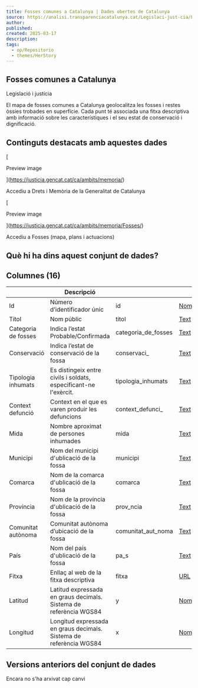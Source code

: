 ```yaml
---
title: Fosses comunes a Catalunya | Dades obertes de Catalunya
source: https://analisi.transparenciacatalunya.cat/Legislaci-just-cia/Fosses-comunes-a-Catalunya/6js6-vud6/about_data
author: 
published: 
created: 2025-03-17
description: 
tags:
  - op/Repositorio
  - themes/HerStory
---
```

## Fosses comunes a Catalunya

Legislació i justícia

El mapa de fosses comunes a Catalunya geolocalitza les fosses i restes òssies trobades en superfície. Cada punt té associada una fitxa descriptiva amb informació sobre les característiques i el seu estat de conservació i dignificació.

## Continguts destacats amb aquestes dades

[

Preview image

](https://justicia.gencat.cat/ca/ambits/memoria/)

Accediu a Drets i Memòria de la Generalitat de Catalunya

[

Preview image

](https://justicia.gencat.cat/ca/ambits/memoria/Fosses/)

Accediu a Fosses (mapa, plans i actuacions)

## Què hi ha dins aquest conjunt de dades?

## Columnes (16)

|  | Descripció |  |  |
| --- | --- | --- | --- |
| Id | Número d’identificador únic | id | [Nombre](https://dev.socrata.com/docs/datatypes/number.html) |
| Títol | Nom públic | titol | [Text](https://dev.socrata.com/docs/datatypes/text.html) |
| Categoria de fosses | Indica l’estat Probable/Confirmada | categoria\_de\_fosses | [Text](https://dev.socrata.com/docs/datatypes/text.html) |
| Conservació | Indica l’estat de conservació de la fossa | conservaci\_ | [Text](https://dev.socrata.com/docs/datatypes/text.html) |
| Tipologia inhumats | Es distingeix entre civils i soldats, especificant-ne l'exèrcit. | tipologia\_inhumats | [Text](https://dev.socrata.com/docs/datatypes/text.html) |
| Context defunció | Context en el que es varen produir les defuncions | context\_defunci\_ | [Text](https://dev.socrata.com/docs/datatypes/text.html) |
| Mida | Nombre aproximat de persones inhumades | mida | [Text](https://dev.socrata.com/docs/datatypes/text.html) |
| Municipi | Nom del municipi d'ublicació de la fossa | municipi | [Text](https://dev.socrata.com/docs/datatypes/text.html) |
| Comarca | Nom de la comarca d'ublicació de la fossa | comarca | [Text](https://dev.socrata.com/docs/datatypes/text.html) |
| Província | Nom de la província d'ublicació de la fossa | prov\_ncia | [Text](https://dev.socrata.com/docs/datatypes/text.html) |
| Comunitat autònoma | Comunitat autònoma d’ubicació de la fossa | comunitat\_aut\_noma | [Text](https://dev.socrata.com/docs/datatypes/text.html) |
| País | Nom del país d'ublicació de la fossa | pa\_s | [Text](https://dev.socrata.com/docs/datatypes/text.html) |
| Fitxa | Enllaç al web de la fitxa descriptiva | fitxa | [URL](https://dev.socrata.com/docs/datatypes/text.html) |
| Latitud | Latitud expressada en graus decimals. Sistema de referència WGS84 | y | [Nombre](https://dev.socrata.com/docs/datatypes/number.html) |
| Longitud | Longitud expressada en graus decimals. Sistema de referència WGS84 | x | [Nombre](https://dev.socrata.com/docs/datatypes/number.html) |

## Versions anteriors del conjunt de dades

Encara no s'ha arxivat cap canvi